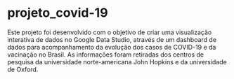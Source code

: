# projeto_covid-19
Este projeto foi desenvolvido com o objetivo de criar uma visualização interativa de dados no Google Data Studio, através de um dashboard de dados para acompanhamento da evolução dos casos de COVID-19 e da vacinação no Brasil. As informações foram retiradas dos centros de pesquisa da universidade norte-americana John Hopkins e da universidade de Oxford.

